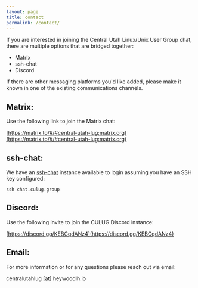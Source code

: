 ```yaml
---
layout: page
title: contact
permalink: /contact/
---
```


If you are interested in joining the Central Utah Linux/Unix User Group chat, there are multiple options that are bridged together:
- Matrix
- ssh-chat
- Discord

If there are other messaging platforms you'd like added, please make it known in one of the existing communications channels.

## Matrix:

Use the following link to join the Matrix chat:

[https://matrix.to/#/#central-utah-lug:matrix.org](https://matrix.to/#/#central-utah-lug:matrix.org)

## ssh-chat:

We have an [ssh-chat](https://github.com/shazow/ssh-chat) instance available to login assuming you have an SSH key configured:

```
ssh chat.culug.group
```

## Discord:

Use the following invite to join the CULUG Discord instance:

[https://discord.gg/KEBCqdANz4](https://discord.gg/KEBCqdANz4)

## Email:

For more information or for any questions please reach out via email:

centralutahlug [at] heywoodlh.io
